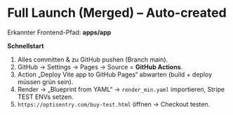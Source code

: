 # Full Launch (Merged) – Auto-created
Erkannter Frontend-Pfad: **apps/app**

**Schnellstart**
1) Alles committen & zu GitHub pushen (Branch main).
2) GitHub → Settings → Pages → Source = **GitHub Actions**.
3) Action „Deploy Vite app to GitHub Pages“ abwarten (build + deploy müssen grün sein).
4) Render → „Blueprint from YAML“ → `render_min.yaml` importieren, Stripe TEST ENVs setzen.
5) `https://optisentry.com/buy-test.html` öffnen → Checkout testen.
